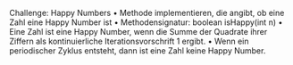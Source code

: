 Challenge: Happy Numbers
• Methode implementieren, die angibt, ob eine Zahl eine Happy Number ist
• Methodensignatur: boolean isHappy(int n)
• Eine Zahl ist eine Happy Number, wenn die Summe der Quadrate ihrer Ziffern als kontinuierliche Iterationsvorschrift 1 ergibt.
• Wenn ein periodischer Zyklus entsteht, dann ist eine Zahl keine Happy Number.